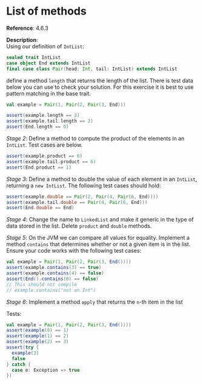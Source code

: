 # List of methods

**Reference**: 4.6.3

**Description**:  
Using our definition of `IntList`:

```scala
sealed trait IntList
case object End extends IntList
final case class Pair(head: Int, tail: IntList) extends IntList
```

define a method `length` that returns the length of the list.
There is test data below you can use to check your solution.
For this exercise it is best to use pattern matching in the
base trait.

```scala
val example = Pair(1, Pair(2, Pair(3, End)))

assert(example.length == 3)
assert(example.tail.length == 2)
assert(End.length == 0)
```

*Stage 2*: Define a method to compute the product of the elements
in an `IntList`. Test cases are below.

```scala
assert(example.product == 6)
assert(example.tail.product == 6)
assert(End.product == 1)
```

*Stage 3*: Define a method to double the value of each element
in an `IntList`, returning a `new IntList`. The following test
cases should hold:

```scala
assert(example.double == Pair(2, Pair(4, Pair(6, End))))
assert(example.tail.double == Pair(4, Pair(6, End)))
assert(End.double == End)
```

*Stage 4*: Change the name to `LinkedList` and make it generic in the
type of data stored in the list. Delete `product` and `double` methods.

*Stage 5*: On the JVM we can compare all values for
equality. Implement a method `contains` that determines
whether or not a given item is in the list. Ensure your
code works with the following test cases:

```scala
val example = Pair(1, Pair(2, Pair(3, End())))
assert(example.contains(3) == true)
assert(example.contains(4) == false)
assert(End().contains(0) == false)
// This should not compile
// example.contains("not an Int")
```

*Stage 6*: Implement a method `apply` that returns the
`n`-th item in the list

Tests:

```scala
val example = Pair(1, Pair(2, Pair(3, End())))
assert(example(0) == 1)
assert(example(1) == 2)
assert(example(2) == 3)
assert(try {
  example(3)
  false
} catch {
  case e: Exception => true
})
```
